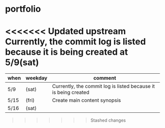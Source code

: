 # portfolio

<<<<<<< Updated upstream
Currently, the commit log is listed because it is being created at 5/9(sat)
=======
|when|weekday|comment|
|-----|-------|------|
|5/9|(sat)|Currently, the commit log is listed because it is being created|
|5/15|(fri)|Create main content synopsis|
|5/16|(sat)||
>>>>>>> Stashed changes
